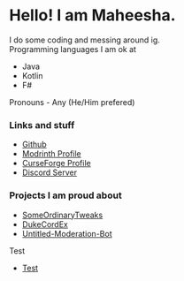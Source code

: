 # Hello! I am Maheesha.   
I do some coding and messing around ig.   
Programming languages I am ok at
  - Java
  - Kotlin
  - F#
   
Pronouns - Any (He/Him prefered)   
### Links and stuff
- [Github](https://github.com/MaheEvil)   
- [Modrinth Profile](https://modrinth.com/user/qxFOUntv)   
- [CurseForge Profile](https://www.curseforge.com/members/maheevil/projects)   
- [Discord Server](https://discord.gg/VG75NbZBe7)

### Projects I am proud about
- [SomeOrdinaryTweaks](https://github.com/MaheEvil/Untitled-Moderation-Bot)
- [DukeCordEx](https://github.com/MaheEvil/DukeCordEx)
- [Untitled-Moderation-Bot](https://github.com/MaheEvil/Untitled-Moderation-Bot)
   
Test
- [Test](https://github.com/MaheEvil/maheevil.github.io/blob/main/test.md)
